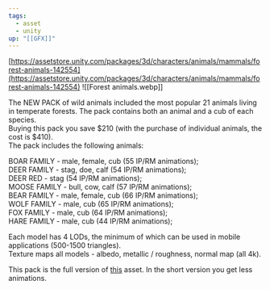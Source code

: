 ```yaml
---
tags:
  - asset
  - unity
up: "[[GFX]]"
---
```

[https://assetstore.unity.com/packages/3d/characters/animals/mammals/forest-animals-142554](https://assetstore.unity.com/packages/3d/characters/animals/mammals/forest-animals-142554)
![[Forest animals.webp]]

The NEW PACK of wild animals included the most popular 21 animals living in temperate forests. The pack contains both an animal and a cub of each species.  
Buying this pack you save $210 (with the purchase of individual animals, the cost is $410).  
The pack includes the following animals:  
  
BOAR FAMILY - male, female, cub (55 IP/RM animations);  
DEER FAMILY - stag, doe, calf (54 IP/RM animations);  
DEER RED - stag (54 IP/RM animations);  
MOOSE FAMILY - bull, cow, calf (57 IP/RM animations);  
BEAR FAMILY - male, female, cub (66 IP/RM animations);  
WOLF FAMILY - male, cub (65 IP/RM animations);  
FOX FAMILY - male, cub (64 IP/RM animations);  
HARE FAMILY - male, cub (44 IP/RM animations);  
  
Each model has 4 LODs, the minimum of which can be used in mobile applications (500-1500 triangles).  
Texture maps all models - albedo, metallic / roughness, normal map (all 4k).  
  
This pack is the full version of [this](http://u3d.as/T9N) asset. In the short version you get less animations.